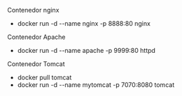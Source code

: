 Contenedor nginx
- docker run -d --name nginx -p 8888:80 nginx

Contenedor Apache
- docker run -d --name apache -p 9999:80 httpd

Contenedor Tomcat
- docker pull tomcat
- docker run -d --name mytomcat -p 7070:8080 tomcat
